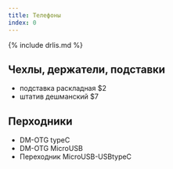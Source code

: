 ```yaml
---
title: Телефоны
index: 0
---
```


{% include drlis.md %}


## Чехлы, держатели, подставки
- подставка раскладная $2
- штатив дешманский $7

## Перходники
- DM-OTG typeC
- DM-OTG MicroUSB
- Переходник MicroUSB-USBtypeC